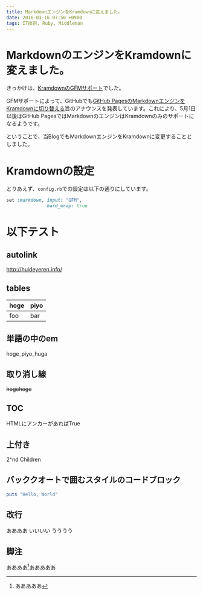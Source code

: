 ```yaml
---
title: MarkdownエンジンをKramdownに変えました。
date: 2016-03-16 07:50 +0900
tags: IT技術, Ruby, Middleman
---
```


# MarkdownのエンジンをKramdownに変えました。

きっかけは、[KramdownのGFMサポート](http://kramdown.gettalong.org/parser/gfm.html)でした。

GFMサポートによって、GitHubでも[GitHub PagesのMarkdownエンジンをKramdownに切り替える](https://help.github.com/articles/updating-your-markdown-processor-to-kramdown/)旨のアナウンスを発表しています。これにより、5月1日以後はGitHub PagesではMarkdownのエンジンはKramdownのみのサポートになるようです。

ということで、当BlogでもMarkdownエンジンをKramdownに変更することとしました。

# Kramdownの設定

とりあえず、`config.rb`での設定は以下の通りにしています。

``` ruby
set :markdown, input: "GFM",
               hard_wrap: true
```

# 以下テスト

## autolink

http://huideyeren.info/

## tables

|hoge|piyo|
|----|----|
|foo |bar |

## 単語の中のem

hoge_piyo_huga

## 取り消し線

~~hogehoge~~

## TOC

HTMLにアンカーがあればTrue

## 上付き

2^nd Children

## バッククオートで囲むスタイルのコードブロック

``` ruby
puts "Hello, World"
```

## 改行

ああああ
いいいい
うううう

## 脚注

ああああ[^1]あああああ

[^1]: あああああ
